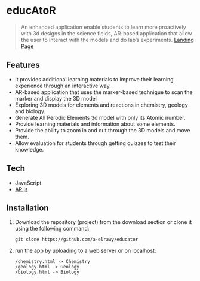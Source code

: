 # educAtoR
>  An enhanced application enable students to learn more proactively with 3d designs in the science fields, AR-based application that allow the user to interact with the models and do lab’s experiments.  [Landing  Page](https://educator-ar.netlify.app/)


## Features
- It provides additional learning materials to improve their learning experience through an interactive way. 
- AR-based application that uses the marker-based technique to scan the marker and display the 3D model
- Exploring 3D models for elements and reactions in chemistry, geology and biology.
- Generate All Perodic Elements 3d model with only its Atomic number.
- Provide learning materials and information about some elements.
- Provide the ability to zoom in and out through the 3D models and move them.
- Allow evaluation for students through getting quizzes to test their knowledge.


## Tech
- JavaScript
- [AR.js](https://github.com/AR-js-org/AR.js/)



## Installation
1. Download the repository (project) from the download section or clone it using the following command:
   ```shell
   git clone https://github.com/a-elrawy/educator
   ```
2. run the app by uploading to a web server or on localhost:
    ```shell
    /chemistry.html -> Chemistry
    /geology.html -> Geology
    /biology.html -> Biology
    ```
